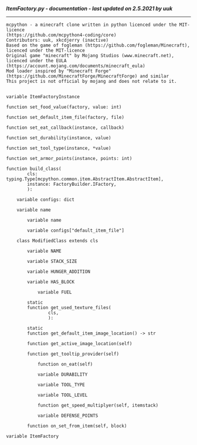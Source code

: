 ***ItemFactory.py - documentation - last updated on 2.5.2021 by uuk***
___

    mcpython - a minecraft clone written in python licenced under the MIT-licence 
    (https://github.com/mcpython4-coding/core)
    Contributors: uuk, xkcdjerry (inactive)
    Based on the game of fogleman (https://github.com/fogleman/Minecraft), licenced under the MIT-licence
    Original game "minecraft" by Mojang Studios (www.minecraft.net), licenced under the EULA
    (https://account.mojang.com/documents/minecraft_eula)
    Mod loader inspired by "Minecraft Forge" (https://github.com/MinecraftForge/MinecraftForge) and similar
    This project is not official by mojang and does not relate to it.


    variable ItemFactoryInstance

    function set_food_value(factory, value: int)

    function set_default_item_file(factory, file)

    function set_eat_callback(instance, callback)

    function set_durability(instance, value)

    function set_tool_type(instance, *value)

    function set_armor_points(instance, points: int)

    function build_class(
            cls: typing.Type[mcpython.common.item.AbstractItem.AbstractItem],
            instance: FactoryBuilder.IFactory,
            ):

        variable configs: dict

        variable name

            variable name

            variable configs["default_item_file"]

        class ModifiedClass extends cls

            variable NAME

            variable STACK_SIZE

            variable HUNGER_ADDITION

            variable HAS_BLOCK

                variable FUEL

            static
            function get_used_texture_files(
                    cls,
                    ):

            static
            function get_default_item_image_location() -> str

            function get_active_image_location(self)

            function get_tooltip_provider(self)

                function on_eat(self)

                variable DURABILITY

                variable TOOL_TYPE

                variable TOOL_LEVEL

                function get_speed_multiplyer(self, itemstack)

                variable DEFENSE_POINTS

            function on_set_from_item(self, block)

    variable ItemFactory